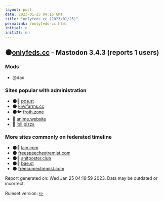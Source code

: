 ```yaml
---
layout: post
date: 2023-01-25 04:16 GMT
title: "onlyfeds.cc (2023/01/25)"
permalink: /onlyfeds-cc.html
initial: o
initi2l: on
---
```


## 🌑[onlyfeds.cc](https://onlyfeds.cc) - Mastodon 3.4.3 (reports 1 users)

### Mods
 * @dad

### Sites popular with administration

* 🌑🧸 [poa.st](/poa-st.html)
* 🌑 [kiwifarms.cc](/kiwifarms-cc.html)
* 🌑🐦 [froth.zone](/froth-zone.html)
* 🐘 [anime.website](/anime-website.html)
* 🐘 [loli.pizza](/loli-pizza.html)

### More sites commonly on federated timeline

* 🌑🧸 [lain.com](/lain-com.html)
* 🌑 [freespeechextremist.com](/freespeechextremist-com.html)
* 🌑🧸 [shitposter.club](/shitposter-club.html)
* 🌑🧸 [bae.st](/bae-st.html)
* 🌑 [freecumextremist.com](/freecumextremist-com.html)

Report generated on: Wed Jan 25 04:16:59 2023. Data may be outdated or incorrect.

Ruleset version: [✏️](/version-pencil)
